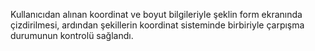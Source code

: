 Kullanıcıdan alınan koordinat ve boyut bilgileriyle şeklin form ekranında çizdirilmesi, ardından şekillerin koordinat sisteminde birbiriyle çarpışma durumunun kontrolü sağlandı.
